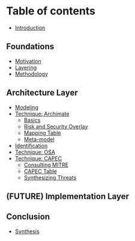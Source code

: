 # Table of contents

* [Introduction](README.md)

## Foundations

* [Motivation](foundations/motivation.md)
* [Layering](foundations/layering.md)
* [Methodology](foundations/methodology.md)

## Architecture Layer

* [Modeling](architecture-layer/modeling.md)
* [Technique: Archimate](architecture-layer/technique-archimate.md)
  * [Basics](architecture-layer/technique-archimate/basics.md)
  * [Risk and Security Overlay](architecture-layer/technique-archimate/risk-and-security-overlay.md)
  * [Mapping Table](architecture-layer/technique-archimate/mapping-table.md)
  * [Meta-model](architecture-layer/technique-archimate/meta-model.md)
  <!-- * [(FUTURE) Domains in-depth](architecture-layer/technique-archimate/domains-in-depth.md) -->
  <!-- * [(FUTURE) Examples](architecture-layer/technique-archimate/examples.md) -->
* [Identification](architecture-layer/identification.md)
* [Technique: OSA](architecture-layer/technique-osa.md)
* [Technique: CAPEC](architecture-layer/technique-capec.md)
  * [Consulting MITRE](architecture-layer/technique-capec/consulting-mitre.md)
  * [CAPEC Table](architecture-layer/technique-capec/capec-table.md)
  * [Synthesizing Threats](architecture-layer/technique-capec/synthesizing-threats.md)
<!-- * [(FUTURE) Controls](architecture-layer/controls.md) -->

## (FUTURE) Implementation Layer

<!-- * [(FUTURE) Modeling](implementation-layer/modeling.md)
* [(FUTURE) Technique DFD](implementation-layer/technique-dfd.md)
* [(FUTURE) Identification](implementation-layer/future-identification.md)
* [(FUTURE) Technique: STRIDE/LINDDUN](implementation-layer/technique-stride-linddun.md)
* [(FUTURE) Controls](implementation-layer/future-controls.md) -->

## Conclusion

* [Synthesis](conclusion/synthesis.md)
<!-- * [(FUTURE) In Practice](conclusion/in-practice.md)
* [(FUTURE) Extensions](conclusion/extensions.md) -->